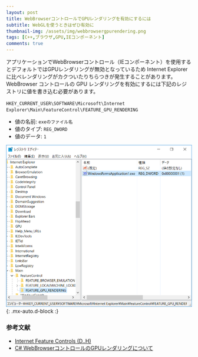 ```yaml
---
layout: post
title: WebBrowserコントロールでGPUレンダリングを有効にするには
subtitle: WebGLを使うときはぜひ有効に
thumbnail-img: /assets/img/webbrowsergpurendering.png
tags: [C++,ブラウザ,GPU,IEコンポーネント]
comments: true
---
```


アプリケーションでWebBrowserコントロール（IEコンポーネント）を使用するとデフォルトではGPUレンダリングが無効となっているため Internet Explorer に比べレンダリングがカクついたりちらつきが発生することがあります。WebBrowser コントロールの GPU レンダリングを有効にするには下記のレジストリに値を書き込む必要があります。

`HKEY_CURRENT_USER\SOFTWARE\Microsoft\Internet Explorer\Main\FeatureControl\FEATURE_GPU_RENDERING`

- 値の名前: `exeのファイル名`
- 値のタイプ: `REG_DWORD`
- 値のデータ: `1`

![](/assets/img/webbrowsergpurendering.png){: .mx-auto.d-block :}

### 参考文献
- [Internet Feature Controls (D..H)](https://docs.microsoft.com/en-us/previous-versions/windows/internet-explorer/ie-developer/general-info/ee330731(v=vs.85)?redirectedfrom=MSDN#gpu_rendering)
- [C# WebBrowserコントロールのGPUレンダリングについて](https://social.msdn.microsoft.com/Forums/vstudio/ja-JP/1006a1ab-b5a1-4341-87fc-56d996a062cc)
